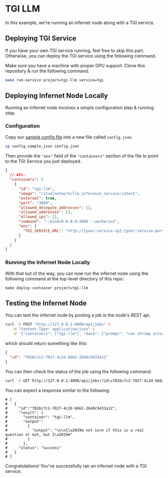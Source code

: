 # TGI LLM

In this example, we're running an infernet node along with a TGI service.

## Deploying TGI Service

If you have your own TGI service running, feel free to skip this part. Otherwise,
you can deploy the TGI service using the following command.

Make sure you have a machine with proper GPU support. Clone this repository &
run the following command:

```bash
make run-service project=tgi-llm service=tgi
```

## Deploying Infernet Node Locally

Running an infernet node involves a simple configuration step & running step.

### Configuration

Copy our [sample config file](./config.sample.json) into a new file
called `config.json`.

```bash
cp config.sample.json config.json
```

Then provide the `"env"` field of the `"containers"` section of the file to point to the
TGI Service you just deployed.

```json
{
  // etc.
  "containers": [
    {
      "id": "tgi-llm",
      "image": "ritualnetwork/llm_inference_service:latest",
      "external": true,
      "port": "3000",
      "allowed_delegate_addresses": [],
      "allowed_addresses": [],
      "allowed_ips": [],
      "command": "--bind=0.0.0.0:3000 --workers=2",
      "env": {
        "TGI_SERVICE_URL": "http://{your-service-ip}:{your-service-port}" // <- Change this to the TGI service you deployed
      }
    }
  ]
}
```

### Running the Infernet Node Locally

With that out of the way, you can now run the infernet node using the following command
at the top-level directory of this repo:

```
make deploy-container project=tgi-llm
```

## Testing the Infernet Node

You can test the infernet node by posting a job in the node's REST api.

```bash copy
curl -X POST "http://127.0.0.1:4000/api/jobs" \
   -H "Content-Type: application/json" \
   -d '{"containers": ["tgi-llm"], "data": {"prompt": "can shrimp actually fry rice?"}}'
```

which should return something like this:

```json
{
  "id": "f026c7c2-7027-4c2d-b662-2b48c9433a12"
}
```

You can then check the status of the job using the following command:

```bash copy
curl -X GET http://127.0.0.1:4000/api/jobs\?id\=f026c7c2-7027-4c2d-b662-2b48c9433a12
```

You can expect a response similar to the following:

```
# [
#   {
#     "id":"f026c7c2-7027-4c2d-b662-2b48c9433a12",
#     "result": {
#       "container": "tgi-llm",
#       "output": 
#         {
#           "output": "\n\nI\u2019m not sure if this is a real question or not, but I\u2019m"
#         }
#       },
#     "status": "success"
#   }
# ]
```

Congratulations! You've successfully ran an infernet node with a TGI service.
